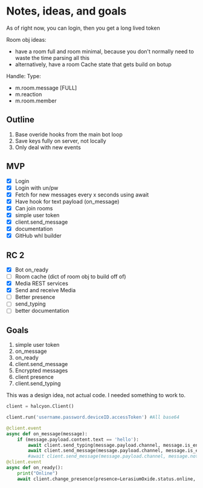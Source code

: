 # Notes, ideas, and goals
As of right now, you can login, then you get a long lived token

Room obj ideas: 
+ have a room full and room minimal, because you don't normally need to waste the time parsing all this
+ alternatively, have a room Cache state that gets build on botup

Handle:
Type: 
+ m.room.message [FULL]
+ m.reaction
+ m.room.member


## Outline

1. Base overide hooks from the main bot loop
2. Save keys fully on server, not locally
3. Only deal with new events

## MVP

- [x] Login
- [x] Login with un/pw
- [X] Fetch for new messages every x seconds using await
- [x] Have hook for text payload (on_message)
- [x] Can join rooms
- [x] simple user token
- [x] client.send_message
- [x] documentation
- [x] GitHub whl builder

## RC 2
- [x] Bot on_ready
- [ ] Room cache (dict of room obj to build off of)
- [x] Media REST services
- [x] Send and receive Media
- [ ] Better presence
- [ ] send_typing
- [ ] better documentation

## Goals

1. simple user token
2. on_message
3. on_ready
4. client.send_message
5. Encrypted messages
6. client presence
7. client.send_typing

This was a design idea, not actual code. I needed something to work to.
```python
client = halcyon.Client()

client.run('username.password.deviceID.accessToken') #All base64

@client.event
async def on_message(message):
    if (message.payload.content.text == 'hello'):
        await client.send_typing(message.payload.channel, message.is_encrypted)
        await client.send_message(message.payload.channel, message.is_encrypted, 'goodbye')
        #await client.send_message(message.payload.channel, message.not_encrypted, 'goodbye')
@client.event
async def on_ready():
    print("Online")
    await client.change_presence(presence=LerasiumOxide.status.online, status="Baking cookies")
```